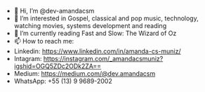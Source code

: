 - 👋 Hi, I’m @dev-amandacsm
- 👀 I’m interested in Gospel, classical and pop music, technology, watching movies, systems development and reading
- 🌱 I’m currently reading Fast and Slow: The Wizard of Oz
- 📫 How to reach me:
- Linkedin: https://www.linkedin.com/in/amanda-cs-muniz/
- Intagram: https://instagram.com/_amandacsmuniz?igshid=OGQ5ZDc2ODk2ZA==
- Medium: https://medium.com/@dev.amandacsm
- WhatsApp: +55 (13) 9 9689-2002

